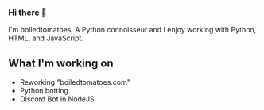 ### Hi there 👋

I'm boiledtomatoes, A Python connoisseur and I enjoy working with Python, HTML, and JavaScript. 

## What I'm working on
- Reworking "boiledtomatoes.com"
- Python botting
- Discord Bot in NodeJS
